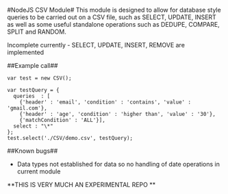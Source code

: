 #NodeJS CSV Module#
This module is designed to allow for database style queries to be carried out on a CSV file, such as SELECT, UPDATE, INSERT as well as some useful standalone operations such as DEDUPE, COMPARE, SPLIT and RANDOM.

Incomplete currently - SELECT, UPDATE, INSERT, REMOVE are implemented

##Example call##
```
var test = new CSV();

var testQuery = {
  queries  : [
    {'header' : 'email', 'condition' : 'contains', 'value' : 'gmail.com'},
    {'header' : 'age', 'condition' : 'higher than', 'value' : '30'},
    {'matchCondition' : 'ALL'}],
  select : "\*"
};
test.select('./CSV/demo.csv', testQuery);
```

##Known bugs##

- Data types not established for data so no handling of date operations in current module


**THIS IS VERY MUCH AN EXPERIMENTAL REPO **
